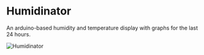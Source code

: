 # Humidinator
An arduino-based humidity and temperature display with graphs for the last 24 hours.

![Humidinator](https://user-images.githubusercontent.com/25082596/231338769-882ac6b4-6a86-4d17-a688-c2ce4b6db282.jpg)
